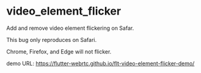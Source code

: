 # video_element_flicker

Add and remove video element flickering on Safar.

This bug only reproduces on Safari.

Chrome, Firefox, and Edge will not flicker.

demo URL: https://flutter-webrtc.github.io/flt-video-element-flicker-demo/
